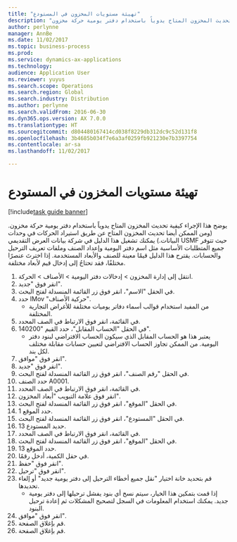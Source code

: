 ```yaml
---
title: "تهيئة مستويات المخزون في المستودع"
description: "يوضح هذا الإجراء كيفية تحديث المخزون المتاح يدوياً باستخدام دفتر يومية حركة مخزون."
author: perlynne
manager: AnnBe
ms.date: 11/02/2017
ms.topic: business-process
ms.prod: 
ms.service: dynamics-ax-applications
ms.technology: 
audience: Application User
ms.reviewer: yuyus
ms.search.scope: Operations
ms.search.region: Global
ms.search.industry: Distribution
ms.author: perlynne
ms.search.validFrom: 2016-06-30
ms.dyn365.ops.version: AX 7.0.0
ms.translationtype: HT
ms.sourcegitcommit: d804480167414cd038f8229db312dc9c52d131f8
ms.openlocfilehash: 3b4685b034f7e6a3af0259fb921230e7b3397754
ms.contentlocale: ar-sa
ms.lasthandoff: 11/02/2017

---
```

# <a name="initialize-stock-levels-in-the-warehouse"></a>تهيئة مستويات المخزون في المستودع

[!include[task guide banner](../../includes/task-guide-banner.md)]

يوضح هذا الإجراء كيفية تحديث المخزون المتاح يدوياً باستخدام دفتر يومية حركة مخزون. (ومن الممكن أيضا تحديث المخزون المتاح عن طريق استيراد الحركات في وحدات البيانات.) يمكنك تشغيل هذا الدليل في شركة بيانات العرض التقديمي USMF حيث تتوفر جميع المتطلبات الأساسية مثل اسم دفتر اليومية وإعداد الصنف وملفات تعريف الترحيل والحسابات. يقترح هذا الدليل قيمًا معينة للصنف والأبعاد المستخدمة. إذا اخترتَ عنصرًا مختلفًا، فقد تحتاجُ إلى إدخال قيم لأبعاد مختلفة.

1. انتقل إلى إدارة المخزون > إدخالات دفتر اليومية > الأصناف > الحركة.
2. انقر فوق "جديد".
3. في الحقل "الاسم"، انقر فوق زر القائمة المنسدلة لفتح البحث.
4. حدد IMov "حركية الأصناف".
    * من المفيد استخدام قوالب أسماء دفاتر يوميات مختلفة للأغراض التجارية المختلفة.  
5. في القائمة، انقر فوق الارتباط في الصف المحدد.
6. في الحقل "الحساب المقابل"، حدد القيم "140200".
    * يعتبر هذا هو الحساب المقابل الذي سيكون الحساب الافتراضي لبنود دفتر اليومية. من الممكن تجاوز الحساب الافتراضي لتعيين حسابات مقابلة مختلف لكل بند.  
7. انقر فوق "موافق".
8. انقر فوق "جديد".
9. في الحقل "رقم الصنف"، انقر فوق زر القائمة المنسدلة لفتح البحث.
10. حدد الصنف A0001.
11. في القائمة، انقر فوق الارتباط في الصف المحدد.
12. انقر فوق علامة التبويب "أبعاد المخزون".
13. في الحقل "الموقع"، انقر فوق زر القائمة المنسدلة لفتح البحث.
14. حدد الموقع 1.
15. في الحقل "المستودع"، انقر فوق زر القائمة المنسدلة لفتح البحث.
16. حديد المستودع 13.
17. في القائمة، انقر فوق الارتباط في الصف المحدد.
18. في الحقل "الموقع"، انقر فوق زر القائمة المنسدلة لفتح البحث.
19. حدد الموقع 13.
20. في حقل الكمية، أدخل رقمًا.
21. انقر فوق "حفظ".
22. انقر فوق "ترحيل".
23. قم بتحديد خانة اختيار "نقل جميع أخطاء الترحيل إلى دفتر يومية جديد" أو إلغاء تحديدها.
    * إذا قمت بتمكين هذا الخيار، سيتم نسخ أي بنود يفشل ترحيلها إلى دفتر يومية جديد. يمكنك استخدام المعلومات في السجل لتصحيح المشكلات ثم إعادة ترحيل البنود.  
24. انقر فوق "موافق".
25. قم بإغلاق الصفحة.
26. قم بإغلاق الصفحة.

